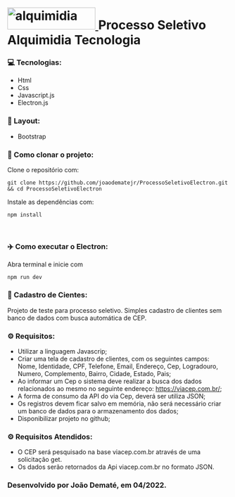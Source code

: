 
#  <a href="https://alquimidia.com.br/" target="_blank"> <img src="https://alquimidia.com.br/assets/images/logo-alquimidia.svg" alt="alquimidia" width="200" height="50"/> </a> Processo Seletivo Alquimidia Tecnologia


### 💻 Tecnologias:
- Html
- Css
- Javascript.js
- Electron.js

### 🎨 Layout:
- Bootstrap

### 📂 Como clonar o projeto:
Clone o repositório com:
```
git clone https://github.com/joaodematejr/ProcessoSeletivoElectron.git && cd ProcessoSeletivoElectron
```

Instale as dependências com:
```
npm install
```
<br/>

### ✈️ Como executar o Electron:

Abra terminal e inicie com
```
npm run dev
```

### 📝 Cadastro de Cientes:

Projeto de teste para processo seletivo. Simples cadastro de clientes sem banco de dados com busca automática de CEP.

### ⚙️ Requisitos:

* Utilizar a linguagem Javascrip;
* Criar uma tela de cadastro de clientes, com os seguintes campos: Nome, Identidade, CPF, Telefone, Email, Endereço, Cep, Logradouro, Numero, Complemento, Bairro, Cidade, Estado, Pais;
* Ao informar um Cep o sistema deve realizar a busca dos dados relacionados ao mesmo no seguinte endereço: https://viacep.com.br/;
* A forma de consumo da API do via Cep, deverá ser utiliza JSON;
* Os registros devem ficar salvo em memória, não será necessário criar um banco de dados para o armazenamento dos dados;
* Disponibilizar projeto no github;

### ⚙️ Requisitos Atendidos:

* O CEP será pesquisado na base viacep.com.br através de uma solicitação get.
* Os dados serão retornados da Api viacep.com.br no formato JSON.

### Desenvolvido por João Dematé, em 04/2022.
